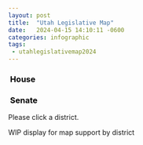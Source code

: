 ```yaml
---
layout: post
title:  "Utah Legislative Map"
date:   2024-04-15 14:10:11 -0600
categories: infographic
tags:
 - utahlegislativemap2024
---
```


<div class="map-container">
  <script src="{% link assets/js/map.js %}" type="text/javascript"></script>
  <div class="district-button-container">
    <div id="house-button" style = "filter: hue-rotate(-20deg) contrast(1.25)" class="active"><h3 style="display:block ruby"><div class="fa-solid fa-landmark"></div> House</h3></div>
    <div id="senate-button" style="filter: hue-rotate(105deg) contrast(1.25)"><h3 style="display:block ruby"><div class="fa-solid fa-landmark-dome"></div> Senate</h3></div>
  </div>
  <div class="map-items-container">
    <div id="map-bounding-box"></div>
    <div id="map-info-panel">Please click a district.</div>
  </div>
</div>

WIP display for map support by district